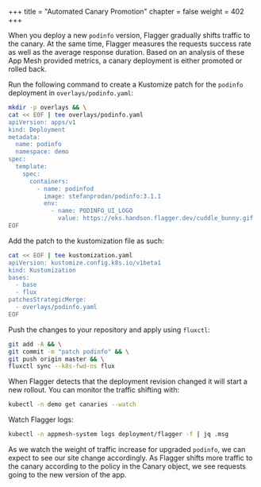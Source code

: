+++
title = "Automated Canary Promotion"
chapter = false
weight = 402
+++

When you deploy a new `podinfo` version, Flagger gradually shifts traffic to the canary. At the same time, Flagger measures the requests success rate as well as the average response duration. Based on an analysis of these App Mesh provided metrics, a canary deployment is either promoted or rolled back.

Run the following command to create a Kustomize patch for the `podinfo` deployment in `overlays/podinfo.yaml`:

```sh
mkdir -p overlays && \
cat << EOF | tee overlays/podinfo.yaml
apiVersion: apps/v1
kind: Deployment
metadata:
  name: podinfo
  namespace: demo
spec:
  template:
    spec:
      containers:
        - name: podinfod
          image: stefanprodan/podinfo:3.1.1
          env:
            - name: PODINFO_UI_LOGO
              value: https://eks.handson.flagger.dev/cuddle_bunny.gif
EOF
```

Add the patch to the kustomization file as such:

```sh
cat << EOF | tee kustomization.yaml
apiVersion: kustomize.config.k8s.io/v1beta1
kind: Kustomization
bases:
  - base
  - flux
patchesStrategicMerge:
  - overlays/podinfo.yaml
EOF
```

Push the changes to your repository and apply using `fluxctl`:

```sh
git add -A && \
git commit -m "patch podinfo" && \
git push origin master && \
fluxctl sync --k8s-fwd-ns flux
```

When Flagger detects that the deployment revision changed it will start a new rollout. You can monitor the traffic shifting with:

```sh
kubectl -n demo get canaries --watch
```

Watch Flagger logs:

```sh
kubectl -n appmesh-system logs deployment/flagger -f | jq .msg
```

As we watch the weight of traffic increase for upgraded `podinfo`, we can expect to see our site change accordingly. As Flagger shifts more traffic to the canary according to the policy in the Canary object, we see requests going to the new version of the app.
